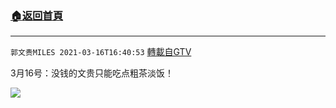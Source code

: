 ﻿###  [:house:返回首頁](https://github.com/ourhimalayas/txt)
---

`郭文贵MILES 2021-03-16T16:40:53` [轉載自GTV](https://gtv.org/web/#/UserInfo/5e596957357cc612d35a8044)

3月16号：没钱的文贵只能吃点粗茶淡饭！

[![](https://filegroup.gtv.org/cdn-cgi/image/width=600/https://filegroup.gtv.org/group6/web/20210316/16/40/0/5cc3729f9521b33b7d59e8e1c99eab28.jpg)](https://filegroup.gtv.org/group6/web/20210316/16/40/0/a65ebe45e65462986444af95cfa1739c.mp4)
